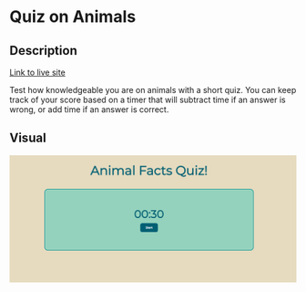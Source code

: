 # Quiz on Animals

## Description

[Link to live site](https://carring10.github.io/quiz-on-animals/)

Test how knowledgeable you are on animals with a short quiz. You can keep track of your score based on a timer that will subtract time if an answer is wrong, or add time if an answer is correct.

## Visual

![Image of animal quiz](images/Animal-facts-quiz.png)

